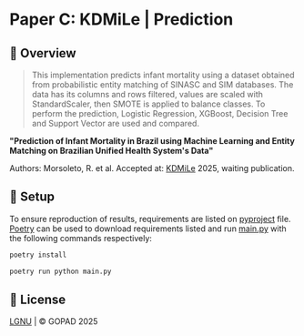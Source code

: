 # Paper C: KDMiLe | Prediction


## 📌 Overview


> This implementation predicts infant mortality using a dataset obtained from probabilistic entity matching of SINASC and SIM databases. The data has its columns and rows filtered, values are scaled with StandardScaler, then SMOTE is applied to balance classes. To perform the prediction, Logistic Regression, XGBoost, Decision Tree and Support Vector are used and compared. 


**"Prediction of Infant Mortality in Brazil using Machine Learning and Entity Matching on Brazilian Unified Health System's Data"**


Authors: Morsoleto, R. et al.
Accepted at: [KDMiLe](https://sbbd.org.br/2025/kdmile/?lang=pt) 2025,
waiting publication.


## 🚀 Setup


To ensure reproduction of results, requirements are listed on [pyproject](pyproject.toml) file. [Poetry](https://python-poetry.org/) can be used to download requirements listed and run [main.py](main.py) with the following commands respectively:


```bash
poetry install
```


```bash
poetry run python main.py
```


## 📝 License
[LGNU](LICENSE) | © GOPAD 2025
